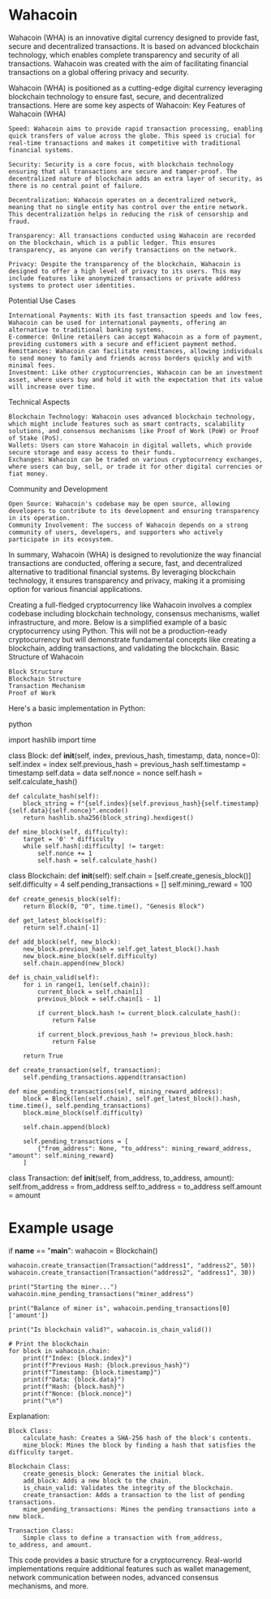 # Wahacoin
Wahacoin (WHA) is an innovative digital currency designed to provide fast, secure and decentralized transactions. It is based on advanced blockchain technology, which enables complete transparency and security of all transactions. Wahacoin was created with the aim of facilitating financial transactions on a global offering privacy and security.


Wahacoin (WHA) is positioned as a cutting-edge digital currency leveraging blockchain technology to ensure fast, secure, and decentralized transactions. Here are some key aspects of Wahacoin:
Key Features of Wahacoin (WHA)

    Speed: Wahacoin aims to provide rapid transaction processing, enabling quick transfers of value across the globe. This speed is crucial for real-time transactions and makes it competitive with traditional financial systems.

    Security: Security is a core focus, with blockchain technology ensuring that all transactions are secure and tamper-proof. The decentralized nature of blockchain adds an extra layer of security, as there is no central point of failure.

    Decentralization: Wahacoin operates on a decentralized network, meaning that no single entity has control over the entire network. This decentralization helps in reducing the risk of censorship and fraud.

    Transparency: All transactions conducted using Wahacoin are recorded on the blockchain, which is a public ledger. This ensures transparency, as anyone can verify transactions on the network.

    Privacy: Despite the transparency of the blockchain, Wahacoin is designed to offer a high level of privacy to its users. This may include features like anonymized transactions or private address systems to protect user identities.

Potential Use Cases

    International Payments: With its fast transaction speeds and low fees, Wahacoin can be used for international payments, offering an alternative to traditional banking systems.
    E-commerce: Online retailers can accept Wahacoin as a form of payment, providing customers with a secure and efficient payment method.
    Remittances: Wahacoin can facilitate remittances, allowing individuals to send money to family and friends across borders quickly and with minimal fees.
    Investment: Like other cryptocurrencies, Wahacoin can be an investment asset, where users buy and hold it with the expectation that its value will increase over time.

Technical Aspects

    Blockchain Technology: Wahacoin uses advanced blockchain technology, which might include features such as smart contracts, scalability solutions, and consensus mechanisms like Proof of Work (PoW) or Proof of Stake (PoS).
    Wallets: Users can store Wahacoin in digital wallets, which provide secure storage and easy access to their funds.
    Exchanges: Wahacoin can be traded on various cryptocurrency exchanges, where users can buy, sell, or trade it for other digital currencies or fiat money.

Community and Development

    Open Source: Wahacoin's codebase may be open source, allowing developers to contribute to its development and ensuring transparency in its operation.
    Community Involvement: The success of Wahacoin depends on a strong community of users, developers, and supporters who actively participate in its ecosystem.

In summary, Wahacoin (WHA) is designed to revolutionize the way financial transactions are conducted, offering a secure, fast, and decentralized alternative to traditional financial systems. By leveraging blockchain technology, it ensures transparency and privacy, making it a promising option for various financial applications.





Creating a full-fledged cryptocurrency like Wahacoin involves a complex codebase including blockchain technology, consensus mechanisms, wallet infrastructure, and more. Below is a simplified example of a basic cryptocurrency using Python. This will not be a production-ready cryptocurrency but will demonstrate fundamental concepts like creating a blockchain, adding transactions, and validating the blockchain.
Basic Structure of Wahacoin

    Block Structure
    Blockchain Structure
    Transaction Mechanism
    Proof of Work

Here's a basic implementation in Python:

python

import hashlib
import time

class Block:
    def __init__(self, index, previous_hash, timestamp, data, nonce=0):
        self.index = index
        self.previous_hash = previous_hash
        self.timestamp = timestamp
        self.data = data
        self.nonce = nonce
        self.hash = self.calculate_hash()

    def calculate_hash(self):
        block_string = f"{self.index}{self.previous_hash}{self.timestamp}{self.data}{self.nonce}".encode()
        return hashlib.sha256(block_string).hexdigest()

    def mine_block(self, difficulty):
        target = '0' * difficulty
        while self.hash[:difficulty] != target:
            self.nonce += 1
            self.hash = self.calculate_hash()

class Blockchain:
    def __init__(self):
        self.chain = [self.create_genesis_block()]
        self.difficulty = 4
        self.pending_transactions = []
        self.mining_reward = 100

    def create_genesis_block(self):
        return Block(0, "0", time.time(), "Genesis Block")

    def get_latest_block(self):
        return self.chain[-1]

    def add_block(self, new_block):
        new_block.previous_hash = self.get_latest_block().hash
        new_block.mine_block(self.difficulty)
        self.chain.append(new_block)

    def is_chain_valid(self):
        for i in range(1, len(self.chain)):
            current_block = self.chain[i]
            previous_block = self.chain[i - 1]

            if current_block.hash != current_block.calculate_hash():
                return False

            if current_block.previous_hash != previous_block.hash:
                return False

        return True

    def create_transaction(self, transaction):
        self.pending_transactions.append(transaction)

    def mine_pending_transactions(self, mining_reward_address):
        block = Block(len(self.chain), self.get_latest_block().hash, time.time(), self.pending_transactions)
        block.mine_block(self.difficulty)

        self.chain.append(block)

        self.pending_transactions = [
            {"from_address": None, "to_address": mining_reward_address, "amount": self.mining_reward}
        ]

class Transaction:
    def __init__(self, from_address, to_address, amount):
        self.from_address = from_address
        self.to_address = to_address
        self.amount = amount

# Example usage
if __name__ == "__main__":
    wahacoin = Blockchain()

    wahacoin.create_transaction(Transaction("address1", "address2", 50))
    wahacoin.create_transaction(Transaction("address2", "address1", 30))

    print("Starting the miner...")
    wahacoin.mine_pending_transactions("miner_address")

    print("Balance of miner is", wahacoin.pending_transactions[0]['amount'])

    print("Is blockchain valid?", wahacoin.is_chain_valid())
    
    # Print the blockchain
    for block in wahacoin.chain:
        print(f"Index: {block.index}")
        print(f"Previous Hash: {block.previous_hash}")
        print(f"Timestamp: {block.timestamp}")
        print(f"Data: {block.data}")
        print(f"Hash: {block.hash}")
        print(f"Nonce: {block.nonce}")
        print("\n")

Explanation:

    Block Class:
        calculate_hash: Creates a SHA-256 hash of the block's contents.
        mine_block: Mines the block by finding a hash that satisfies the difficulty target.

    Blockchain Class:
        create_genesis_block: Generates the initial block.
        add_block: Adds a new block to the chain.
        is_chain_valid: Validates the integrity of the blockchain.
        create_transaction: Adds a transaction to the list of pending transactions.
        mine_pending_transactions: Mines the pending transactions into a new block.

    Transaction Class:
        Simple class to define a transaction with from_address, to_address, and amount.

This code provides a basic structure for a cryptocurrency. Real-world implementations require additional features such as wallet management, network communication between nodes, advanced consensus mechanisms, and more.
